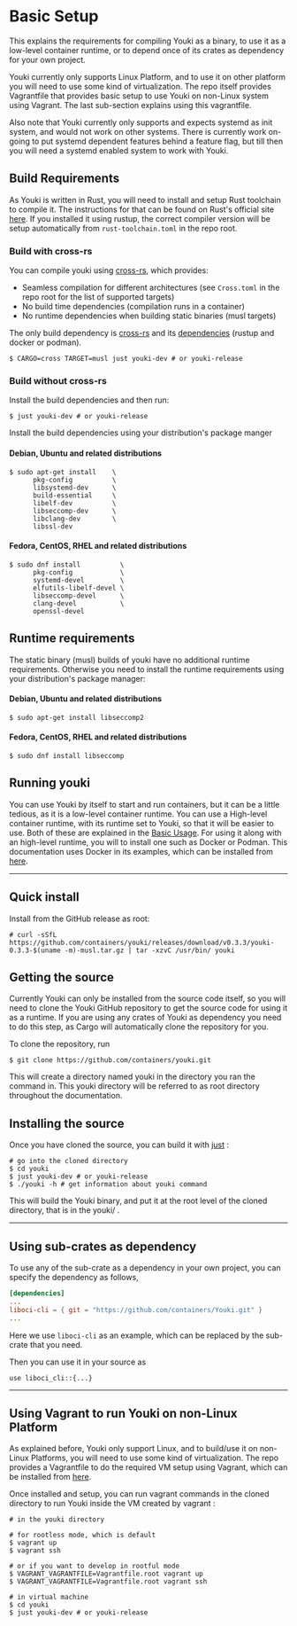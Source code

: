 # Basic Setup

This explains the requirements for compiling Youki as a binary, to use it as a low-level container runtime, or to depend once of its crates as dependency for your own project.

Youki currently only supports Linux Platform, and to use it on other platform you will need to use some kind of virtualization. The repo itself provides Vagrantfile that provides basic setup to use Youki on non-Linux system using Vagrant. The last sub-section explains using this vagrantfile.

Also note that Youki currently only supports and expects systemd as init system, and would not work on other systems. There is currently work on-going to put systemd dependent features behind a feature flag, but till then you will need a systemd enabled system to work with Youki.

## Build Requirements

As Youki is written in Rust, you will need to install and setup Rust toolchain to compile it. The instructions for that can be found on Rust's official site [here](https://www.rust-lang.org/tools/install).
If you installed it using rustup, the correct compiler version will be setup automatically from `rust-toolchain.toml` in the repo root.

### Build with cross-rs

You can compile youki using [cross-rs](https://github.com/cross-rs/cross), which provides:
* Seamless compilation for different architectures (see `Cross.toml` in the repo root for the list of supported targets)
* No build time dependencies (compilation runs in a container)
* No runtime dependencies when building static binaries (musl targets)

The only build dependency is [cross-rs](https://github.com/cross-rs/cross?tab=readme-ov-file#installation) and its [dependencies](https://github.com/cross-rs/cross?tab=readme-ov-file#dependencies) (rustup and docker or podman).


```console
$ CARGO=cross TARGET=musl just youki-dev # or youki-release
```

### Build without cross-rs

Install the build dependencies and then run:
```console
$ just youki-dev # or youki-release
```

Install the build dependencies using your distribution's package manger

#### Debian, Ubuntu and related distributions
```console
$ sudo apt-get install    \
      pkg-config          \
      libsystemd-dev      \
      build-essential     \
      libelf-dev          \
      libseccomp-dev      \
      libclang-dev        \
      libssl-dev
```

#### Fedora, CentOS, RHEL and related distributions
```console
$ sudo dnf install          \
      pkg-config            \
      systemd-devel         \
      elfutils-libelf-devel \
      libseccomp-devel      \
      clang-devel           \
      openssl-devel
```

## Runtime requirements

The static binary (musl) builds of youki have no additional runtime requirements. Otherwise you need to install the runtime requirements using your distribution's package manager:

#### Debian, Ubuntu and related distributions
```console
$ sudo apt-get install libseccomp2
```

#### Fedora, CentOS, RHEL and related distributions
```console
$ sudo dnf install libseccomp
```

## Running youki

You can use Youki by itself to start and run containers, but it can be a little tedious, as it is a low-level container runtime. You can use a High-level container runtime, with its runtime set to Youki, so that it will be easier to use. Both of these are explained in the [Basic Usage](./basic_usage.md). For using it along with an high-level runtime, you will to install one such as Docker or Podman. This documentation uses Docker in its examples, which can be installed from [here](https://docs.docker.com/engine/install).

---

## Quick install

Install from the GitHub release as root:

<!--youki release begin-->
```console
# curl -sSfL https://github.com/containers/youki/releases/download/v0.3.3/youki-0.3.3-$(uname -m)-musl.tar.gz | tar -xzvC /usr/bin/ youki
```
<!--youki release end-->

## Getting the source

Currently Youki can only be installed from the source code itself, so you will need to clone the Youki GitHub repository to get the source code for using it as a runtime. If you are using any crates of Youki as dependency you need to do this step, as Cargo will automatically clone the repository for you.

To clone the repository, run

```console
$ git clone https://github.com/containers/youki.git
```

This will create a directory named youki in the directory you ran the command in. This youki directory will be referred to as root directory throughout the documentation.

## Installing the source

Once you have cloned the source, you can build it with [just](https://github.com/casey/just#installation) :

```console
# go into the cloned directory
$ cd youki
$ just youki-dev # or youki-release
$ ./youki -h # get information about youki command
```

This will build the Youki binary, and put it at the root level of the cloned directory, that is in the youki/ .

---

## Using sub-crates as dependency

To use any of the sub-crate as a dependency in your own project, you can specify the dependency as follows,

```toml
[dependencies]
...
liboci-cli = { git = "https://github.com/containers/Youki.git" }
...
```

Here we use `liboci-cli` as an example, which can be replaced by the sub-crate that you need.

Then you can use it in your source as

```
use liboci_cli::{...}
```

---

## Using Vagrant to run Youki on non-Linux Platform

As explained before, Youki only support Linux, and to build/use it on non-Linux Platforms, you will need to use some kind of virtualization. The repo provides a Vagrantfile to do the required VM setup using Vagrant, which can be installed from [here](https://www.vagrantup.com/docs/installation).

Once installed and setup, you can run vagrant commands in the cloned directory to run Youki inside the VM created by vagrant :

```console
# in the youki directory

# for rootless mode, which is default
$ vagrant up
$ vagrant ssh

# or if you want to develop in rootful mode
$ VAGRANT_VAGRANTFILE=Vagrantfile.root vagrant up
$ VAGRANT_VAGRANTFILE=Vagrantfile.root vagrant ssh

# in virtual machine
$ cd youki
$ just youki-dev # or youki-release
```
